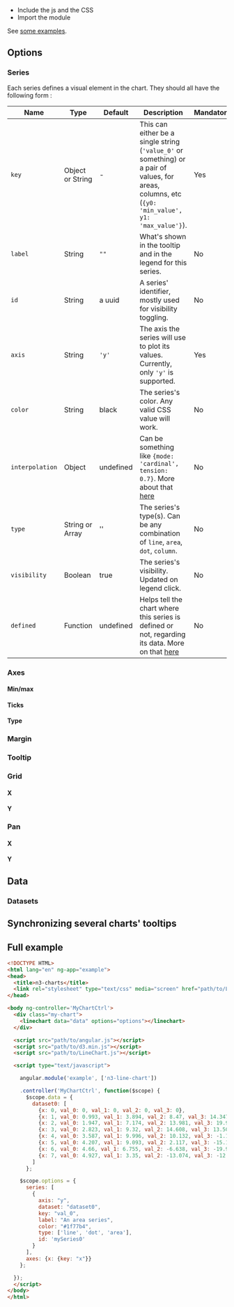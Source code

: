  - Include the js and the CSS
 - Import the module

See [some examples](http://n3-charts.github.io/line-chart/v2/#/examples).

## Options

### Series
Each series defines a visual element in the chart. They should all have the following form :

Name | Type | Default | Description | Mandatory
---- | ---- | ------- | ------------ | --------
`key` | Object or String | - | This can either be a single string (`'value_0'` or something) or a pair of values, for areas, columns, etc (`{y0: 'min_value', y1: 'max_value'}`). | Yes
`label` | String | `""` | What's shown in the tooltip and in the legend for this series. | No
`id` | String | a uuid | A series' identifier, mostly used for visibility toggling. | No
`axis` | String | `'y'` | The axis the series will use to plot its values. Currently, only `'y'` is supported. | Yes
`color` | String | black | The series's color. Any valid CSS value will work. | No
`interpolation` | Object | undefined | Can be something like `{mode: 'cardinal', tension: 0.7}`. More about that [here](https://github.com/mbostock/d3/wiki/SVG-Shapes#line_interpolate) | No
`type` | String or Array | '' | The series's type(s). Can be any combination of `line`, `area`, `dot`, `column`. | No
`visibility` | Boolean | true | The series's visibility. Updated on legend click. | No
`defined` | Function | undefined | Helps tell the chart where this series is defined or not, regarding its data. More on that [here](https://github.com/mbostock/d3/wiki/SVG-Shapes#line_defined) | No

### Axes
#### Min/max
#### Ticks
#### Type

### Margin

### Tooltip

### Grid
#### X
#### Y

### Pan
#### X
#### Y


## Data
### Datasets

## Synchronizing several charts' tooltips

## Full example
```html
<!DOCTYPE HTML>
<html lang="en" ng-app="example">
<head>
  <title>n3-charts</title>
  <link rel="stylesheet" type="text/css" media="screen" href="path/to/LineChart.css">
</head>

<body ng-controller='MyChartCtrl'>
  <div class="my-chart">
    <linechart data="data" options="options"></linechart>
  </div>

  <script src="path/to/angular.js"></script>
  <script src="path/to/d3.min.js"></script>
  <script src="path/to/LineChart.js"></script>

  <script type="text/javascript">

    angular.module('example', ['n3-line-chart'])

    .controller('MyChartCtrl', function($scope) {
      $scope.data = {
        dataset0: [
          {x: 0, val_0: 0, val_1: 0, val_2: 0, val_3: 0},
          {x: 1, val_0: 0.993, val_1: 3.894, val_2: 8.47, val_3: 14.347},
          {x: 2, val_0: 1.947, val_1: 7.174, val_2: 13.981, val_3: 19.991},
          {x: 3, val_0: 2.823, val_1: 9.32, val_2: 14.608, val_3: 13.509},
          {x: 4, val_0: 3.587, val_1: 9.996, val_2: 10.132, val_3: -1.167},
          {x: 5, val_0: 4.207, val_1: 9.093, val_2: 2.117, val_3: -15.136},
          {x: 6, val_0: 4.66, val_1: 6.755, val_2: -6.638, val_3: -19.923},
          {x: 7, val_0: 4.927, val_1: 3.35, val_2: -13.074, val_3: -12.625}
        ]
      };

    $scope.options = {
      series: [
        {
          axis: "y",
          dataset: "dataset0",
          key: "val_0",
          label: "An area series",
          color: "#1f77b4",
          type: ['line', 'dot', 'area'],
          id: 'mySeries0'
        }
      ],
      axes: {x: {key: "x"}}
    };

  });
  </script>
</body>
</html>
```
